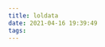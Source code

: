 ```yaml
---
title: loldata
date: 2021-04-16 19:39:49
tags:
---
```

<script src="https://cdnjs.cloudflare.com/ajax/libs/fetch-jsonp/1.0.6/fetch-jsonp.min.js"></script>
<script src="/loldata.js"></script>